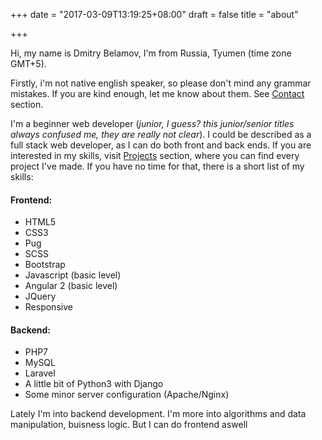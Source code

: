 +++
date = "2017-03-09T13:19:25+08:00"
draft = false
title = "about"

+++

Hi, my name is Dmitry Belamov, I'm from Russia, Tyumen (time zone GMT+5).

Firstly, i'm not native english speaker, so please don't mind any grammar mistakes. If you are kind enough, let me know about them. See [Contact](#contact) section.

I'm a beginner web developer (*junior, I guess? this junior/senior titles always confused me, they are really not clear*). I could be described as a full stack web developer, as I can do both front and back ends. If you are interested in my skills, visit [Projects](/projects) section, where you can find every project I've made. If you have no time for that, there is a short list of my skills:

#### Frontend:

- HTML5
- CSS3
- Pug
- SCSS
- Bootstrap
- Javascript (basic level)
- Angular 2 (basic level)
- JQuery
- Responsive

#### Backend:

- PHP7
- MySQL
- Laravel
- A little bit of Python3 with Django
- Some minor server configuration (Apache/Nginx)
 
 Lately I'm into backend development. I'm more into algorithms and data manipulation, buisness logic. But I can do frontend aswell